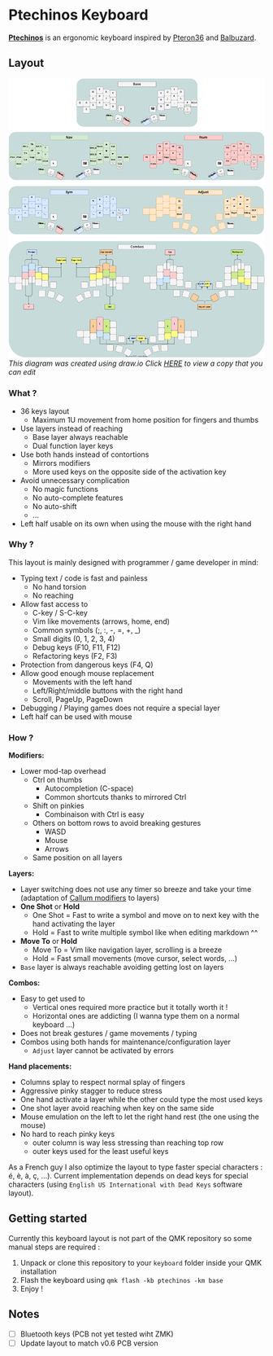 # Ptechinos Keyboard

**[Ptechinos](https://github.com/JeremyBois/Ptechinos)** is an ergonomic keyboard inspired by [Pteron36](https://github.com/harshitgoel96/pteron36-split-keyboard) and [Balbuzard](https://github.com/brow/balbuzard).


## Layout

![Ptechinos layout](./layout.svg?sanitize=true)
*This diagram was created using draw.io*
*Click [HERE](https://viewer.diagrams.net/?tags=%7B%7D&highlight=0000ff&edit=_blank&layers=1&nav=1&title=Ptechinos.drawio#R7V1rc9vGkv0t%2B4F1d7eKLszg%2FVFPO7l2bm7sPJwvKYqEJMaUqCUp27q%2FfgESAxLTAxAgB9MNapRUIoIEKOBMn%2Bk%2B090zcC8evr9djJ7uP8wnyWzAncn3gXs54JxFnA%2Byf53Jy%2BZIEOcH7hbTSf6h7YGP0%2F8k%2BUEnP%2Fo8nSTL0gdX8%2FlsNX0qHxzPHx%2BT8ap0bLRYzL%2BVP3Y7n5W%2F9Wl0l3%2Bjsz3wcTyaJeBjv08nq%2FvN0YiH2%2BPvkundvfhmFsSbdx5G4sP5hZf3o8n8284h92rgXizm89Xmt4fvF8kse3jiuWzOu654t%2FjDFsnjqskJn%2F%2B8fe%2B%2BHX369ccPb79ePD%2F%2B8%2FHzH8P8Kl9Hs%2Bf8hvM%2FdvUinsBi%2Fvw4SbKLsIF7%2Fu1%2Buko%2BPo3G2bvfUszTY%2Ferh1n%2B9u38cZWDyHj2ejqbXcxn88X6Wu5FdHl%2BeZ4eX64W8y%2BJeOdx%2FpiecQ7vSPx5yWKVfN85lN%2Fh22T%2BkKwWL%2BlH8neHrps%2F7hcxjlj8xt8c%2BrYFkPmeuzl4v4Ne6Djis6N83NwVX7F9tOkv%2BdNt8aT5iT3pMC49Z4%2BBZxwKKHYfMY%2Bdjh6we2IPGAzlIIpV49joQ%2FZO%2FSG7AVc9ZG7yIfvgIf8bPOU9z3W0fNrMhrfT7xkWpQft5a%2BvRw%2FTWXbfvyWLyehxJD6WfwuDeNz62T%2Fp8TLIZXTSzwXrn%2Fx6O8c3P9kZYjJ00hcZXNN0yj2bTe8e02Or%2BVMnHMVCB2CrMh%2BvK2ADAOyZBfYQYBkjhmwIkP3dInsQsr6ErAOdN6PIRgDZK4vsQcjGZWRjZJONAbAfLbBaTNZDNlmhHexAe2mh1WGzzEU2WgYFiz8ttDpcqEJxQ4MWKiR%2FWGi1EHKETchQm7mw0GohZOzAh6kUoWC2yp7I0%2BgxfWc8Gy033xr833Mmdp%2FfzL9vX5QGgTiYPeThcg1uGiE7zHv6vv7o9qTgbv3%2FKz5I%2FcgzV3xneg%2Bbr83fP3aQLear0Wo6zzBkvv5BVz3MysOxatCpx1lpKGoYdK6YdcVUIfgFbdBBheyz5ZNDoPUDiU8EVaNBCzWyXy20h0AbOMSUFAZFsh8stAdB69GSUhgUyd5ZZLXwsY%2FNx1Am%2B9FCq4WPsWUyDmWyf1podfAxukzGoUz2k4VWCyHHyITMoUz2wUKrhZCxZTKuSmGyQpkeSsYWyjjULAwLZdH1ILoyIJQNKSplhmYLkRdMRSnjUE6RRt3eMZU%2BEvWYSgdB0nQ4bUHKnn%2BDpMCqobIZUdypgbr9ECoPQg2CKS%2BTTwC5h6uSY93OhgGUXgRyk%2BnXo0aBtuH08eWhcjQVh9d%2FrckxVh5Lk1ES3Y6VY2kcJTe3CkLTMJyGUTlHNRR6PN54goLP2eTv5%2BXKmOHXzRm3STBWgjQJ4xtH06JI6JIDBUo1G4o%2BemovOXy7E%2Bld7rJkvy%2B%2FJKvxff5iP5KqdO%2BGVL1z3Fn%2FVE7p8khJWWU8fbz7lL15OfQ1TfpSmjHH1uxcKOwICs0eyIEs7YyLx749KGZdwOY%2Fjb7u0Pbmaw37BjUUMfGTaOKpBlrEb9z1QOuAt90ImyJcVb2XHj%2Fgp%2BcHOvP0bTRO1FPATeR7Phwh%2BucDAmBDpWhtlfoiPWegoPSD4rwGBlkzDVWkQXRB9tynRvYK0ejaGcTXg9gbROHRcO%2Fi6x%2BMrxn16GE6mWR%2FgZakFymG4w420IpMqxzoYHB%2BMbi6HpxHmcijEXG%2Bz5c7JcR9OSMWHXHo0L%2B%2FWC1mNTNqg5LL5g68MHvVBCvQHeVAjNPnnizqEJqNbpLZ%2BXwxSRZSHaeEfDEi6jS%2FclqeDnuXk9wU1baq6VskLOkvtYVevEVfRn%2BoC37fDYnBD131X7RO5q9mKYi7ZV5HT4QT1eQ70H6y0B4ErVzhjZ2%2B6kFvXKtD9oqgla0WO13Kg%2F73WwutFqvFjqE9uDb%2Fm4VWi9Vi59R4cAH8%2BGSH1wmtbLXYmXAeXNT%2Bl4X2EGiLzlJkPGS4vvzeQqsFWnQ3Copabyy0WqDFnmt9qFj9bKE9BNpQWnxAz171j144Zu6eBLKmqQmVF%2Fplo45WJB00Wpq2g7PJ4JRLItAHJ9TTBqcnu5ip9ZeZB70tjK8qimjJGJUpp%2FfT21X7NKVXssyiYzSJResiZkReVfEVIt7z1GKtwx2Ny1hzUe%2BPhnV1xc3RzPHL2cwSh0HiKHRFtMEEdcSLT6MbrU6GhvS5PU5GkUxnxlMcyklUvoPtTUDN8MzCuA9GHlGDEeqDv7%2F7S69EeIIwSjWxnostGEEtcCelkYkJdjyfJI1ma17XJi69It%2BZsjcX7UAHOMFxIxXKexzZ%2FAMoNJbGTQZ3OIg8i2s7PgiR%2BSBQqIxd8sGF5QMtfKCobzY7bqAA%2BOvjZG5hbOfVedgwKtoEP8OSYotiHYn7DJvEocR2MX96sTC24lT0ECuA6lkaYlHpxdoFjEAs04ArE1OjmCo95KSpAOpY79JLW%2BusQ5E7EorYgXNQ3c%2Bl5MeajHtpGbMO1D0JdfSwV6l6XVoUWzFwxJFRVIhenQgWwalBCWgYW68IFTpUW43Cp6BRHF7YT3WoyNyNLVGEinLOy2T5xTpebcjb58jucwiVpg%2FnzILYhrbRFYoQ6kwfzrkFsQ2housTYfXGU7sZvqVWOJ3nAL%2BmBjlydzNf9JtCGxGKfC%2FbIEcj4ozJiGPPxjCUSgPiXyyT19otk%2FL30dWsSBFGZf3Kg8x2LZa1WEoJduj6cgTjHJCakf5yZnFtZ6PYUodQzY7YvmBnJ4JgcMYGHe1EcOIDQzb4CNvgYTD182i5sitK7QwcPSiOYDz13gpUre0RXaGKYBR09TixKNaKG1Ioi%2B8RK7Zt6cRzOr01IhlKdMcJLtV%2FOHetPbYBEX9yhCvvH85tenktiC4nphhHUC36cO5bEGtBlBfgsEGMoVZ0MX%2FoK4hmejoAS8RO9I6ru8nYng7US7NdsZNlEfFEYDQZLc2OoTRlezrocsQkrEUTXDSsO%2BwGQ6yng5ZBUx6Q1372DxniEBIY2mCCktc1FX%2Bw2MFqjytR7Gdlxh8ssmfJ%2BINQ7rIQ1kLoc2oQQrHrOrAY1mIYlDFEFyxjqHJd69177OQwDBwJQ%2BzykhiKXNYM25khttgcQ4nLWmE7K8QuFGAOVLgINTMgCiNwarAlLuZAjYtOMwOqKEp8ir7uwwQ70GxmQBRGmVPRIwzmVMtGTbPXGghLXl0pnzM4c7tKeZO3w9RT0FvIl3U7Me6Ou6oEdTOrHCErtwz1I6hVGh51Cn1JpNBb7lCjGItCSSoJzcVeOCUULYh1IKbOj4Qitj7BHIXIxC2K9Sj6EorYCgVzoMxk%2BbQdn2LnizMHykyWTlvSKbbOxBwoNFk2bcmm6EoTg0rTNbO22IpP0fP9GYNC0zWzxtiOUfGVJgFZSaK4sDC24lR8pYlVK007TSc%2Bvjx01I1iRwoaunJa0eFa0GSURLcNBkAwjpKb22YDYJne1fTx7lP24nLo6xkSkai3yEdEIAI%2FvBFR3ajEkPYYXQ%2BiKwPa45Ci%2BGjILRCJa2TERwZlq59GX3XCLbOLhrz56kx5iXeQ2CWQF6hCmPtsGGZFpWCp55FG%2F8Fgd6NmPW2qbF4D0qErIY3d64YxRc%2FfU2pvhA55zMlBDqWyn56PL3ba4XCNLmIRI1RHBTRIPJRIHN9FFANvt%2FfCZjNrCelXV8Mir2zrgF9aJw5E5I1VhsA4jBkt%2FDL8Q134x1InSwL4K%2FIEIq2e28kpP4FX5nD8BWauSBOILYi1IErFRPi5HhxGU9YQ2xki%2BtIkh3GStcN2doieI8Bh4EOpqRxVHCVbxF%2FUEpZX0r4thM1NEX95WbjCu34NlfZVREFkTlxelsT3Tl2YJGBBbAkiumcjJOkdEN9oBVGD%2BEccRPwp0YViD5VGclRBLNiLTJaHq1BsLIp7UJQz5%2FBRVGwYwqnsONAaRjNVVtAY0SttXcUSuO0m15MOY6yAj0o7OeZCAQmhnxw%2FSbSdWEIbu6Ecc6HUdKod5U5vOAHyEPsz4g0nheJ1wQfnVMrUukjk1YDk0JXcikhcA82t8KDwNQicdT6tMzij0hmJKp48JoenoumwS2YfKqowSgUWoY%2BdKyXWOErzNRUtkyyMUrlT6KFbo6JO5sIdnNl5sqVBxugGCbWwoQWxnTlG6OaokMJCKtWHZGGUfZwAHUaFFJZPkRbGppQaueiUChWovyyIrSiVQLxRLSzZnnMn0nNuKMmZsYNdD%2BipMq6odMQnSh5M2uQqDLCTrnyF9sSD0UN2w5v%2FWkTrEOWOhKiPnfbhQ%2FXpfy2GtRhKdTr4moWvkJ58GyS14tbIQefWCuWJSqEHUSABpcbolAqFp39YDFtRqthnFw9DVQoWaJf0j51Vt066Jp006oCC0cvsfIVMJb7NotiMfyP0mgJf0ZBkR4ewYDYn4gi9s7JfrVbh962jhX9HTUlKAyJ20YMdlZBk29aZ0i8NuQYic4KMfhlA5SsF7%2FjC35rWQ7X5k1VDoEGWbvUQkEB31j%2BVOMtDrhP%2BYTIBocfpAVTMbAPDY2Heilh0cFaoal11MAwORrh1O7uDiL1ItNYBdST5mD52S9JAobydUgdDdMiLbRnoQF7d%2FHgnelg3New6rNAYVfSm1eHQK%2Fe6ww8rAhhn2l53XbU6BOkJorQNrTwmgFGlhb%2BzVodFswEy%2BIeKxAYrFu7z2aXKefwijBDGZoPACvh7YJRK3MIA2zsT1ZLyUjiVfnlkkZQNEr0II1RtO0OllQVZGOWaUwfdIFXhkp0e21kjfv5%2BqMxqEEsctoL4MOtUtIowDKuqusaSbC2MXFIh8TNxQ5i28F8Ww1YYoqf%2BhapsBSoN2HqCIn4CUahIMfCv7PzYCE6XS3CipxBFCm0nw5IPzmySfD2WcoYmPpYKgSdTBvQuxxoE0kw9IDBK9D2%2BRT9x2xyxh%2F3NXFG5WYRA2L0RI2VkuylJfLxZaq9MbJGJ13rFVR4ut0mgXtSdhPGNo4khPNkLw6d6ZftUC2ljSH16npgyM99C2hxSuSIcXbWIlPn5FtLmO6vI9YvofasjZYa9hfRwK0XXpeKavg0W0kOsFL1CNVZEwhbSY9wj9Jg4VsbEFtKDiRdfSo5V%2BQ8W0sOJFz%2BIiRW5ENu6EL2Nm08OzjiU5lH0llaxQjnaFHmeXXVS%2BXF6oDKHUQtLY4V4tEH1XG8S4QmC6VMLSGOlbFRf8p08zP%2BeKuq3t0wdd1XCfdLDQyZw%2FL5ZsUKBygn8TEB8s1hnnQqAU3JwY%2Bk3C3obgsdXNBQiVdZaNhicB3baPpDpsUWNopdQVVlmg0VhXrEonD7EhFaXrn6MEkD42F26UozBILla3M1hrZ7FsY7D0cUR7li9SzODo6sj3DEseB3ROUNAtCdVqwDMTM5d6EqQYvdK4I6yV0JnkB7TGYMmpLG80oAPqU2XOlKWljvWYite3KnebToXSVbTleQ7v529PN2nXrEzec5ElNFilCK47jm9yI7%2B%2BjgdzyfZb8Xg2PbQ21FSAvUnFsnTYlO2u0wf9Gid1Kn42PLl4Wbtmzvrr5qNskc2el5lL6aPq%2BRxOV2J6l%2FF%2BTtt%2FUQ%2B5fbgLFkngm4%2FAoWix%2Flw%2BjC6S4ab20%2ByO69RjYJdSaHQE6yO1NqA5Nod7IUA7tjkNM2ciC0ScUchDW5NWe%2FuM6cHp5wRjK30ckeh%2BVkLPcJC8SUAoUnsQPrvb8lCK4wnJ%2BUAy0SX5BiU5MQazKVV45v2SKQWUjCFPpejahfRW4KJ7gsxKMxdJjfPd5ZqWwFJYMqEctzVLx8%2FWRxrcWSyrIqulDPDGtwJYiovTeJjCkU4MqbZoNKciGliJ%2BJzRlcKQukFrq95lis1z2LcRY9d6FYw9hxsHtMDGwYuyeQuEQ99vljdz%2B%2Fmj6PZ1fao9Lj%2Ffn54yrHMHt%2F2lPfzdY%2F09WeS1eol%2F9DoeTUvD4%2Fk%2B3T1R3b6Gz9%2F9Tm%2FWPb75ffdFy%2FixWN6%2FzsnZS8%2Fi%2BtlL7anrV%2BJ85ar0WJ1tlis4c57RqyPXU%2BzR5efMRGfWK%2BPTMebg%2FlHmDglvyF38%2B7Oq%2BX8eTFOfk4W0xSmZPFx0zI%2Bv3p65l2yUry5Hbu%2F58OB1Q28zZfUgSum%2F8031nzSFYtlGfa1Q3mRzEar6dek9JeohuX61PQpjl52PvA0nz6uljtX%2Fjk7sGshMh2K5oLXVWcw2aakM9JfNn%2FF1kiK2znCbjjU6aiQ5LHO6nic%2BLe3Kh51Azd2J7rI0JeBC5D3tNpaVt%2FIsHekdih7H0OGHJkMVdzlvImc2Odu%2Fl9fsggmXTN%2FypvLSKNdC6spBE7Laq1Yjcms5mO7ePyUS27HY3VA3u1UxbG3X%2BTcbA7iMUGawGhPkFYgZioYA5Yao1sq3SzEk4u8Q3Sw6bZz6zvYgK4V7RgNg20FVFM0jq%2BpcQMCqrwJnWbwj90V20wX32Fc3jWRueIaeNjTTcnrt6EzP5LctRB595iio2%2Fv5CKrne%2BXi4QQvV8uEgE%2BsnZerNs1lc45sCgjyrl4sD1gyDRyjWNykWvR4IOOcO5yy4Sny4QuHhMeOSzpKp%2F9oBruylRjUM3%2B6%2FrPi9W3hy8%2F%2Fj387fyHH96P%2FjOaD9lxTHMstewSS0EzeqnlGEv1oKWqn6JDzFDpqtnHL1Hc3kZRrS13ER0VmZdohnrcWnoPfIBjDNXvq6H2Z4VC2B2tGRU47%2FhLiW5vFiLGk%2BQmuiGHKfSS0FcSXbveYEiG5D66DGnztU1xNfo6omuXFwxxOPewl5LElQ0tIw5dBw%2F8JnFVxfjQAH4oYe9i72BfDD5T2FNcQzZE8tLWnQTWkD0OwL%2BYP9zMlwDycry8ZwDUwSl1GlTB0R7m8kA5HipXqotkjqITv3KfVbc7rAxIzDUSVO2Wu%2FVgb0z8IFCbZ3zoMFDAzgalrQrQDciVO%2BzcwbzclJtx5%2BV0WnLIYW9YATuin2%2B%2FPPCh2Mq%2B8MAD7M4inlll7JhGv%2F3CmonekoSwNqCY7XB6F8FWT0hduLeEoq0IQNuP9JXepaEgrLV5uWRGq%2B6zbAJNCz1b19MzUGRNtJ7eoyts9qTylIXk6ul9Awrmq1Srhwz0yTCYDa%2FOVHCPmkNPO99DsPDefI9Q9wx0pAHTzdXuR14WZGWT%2BR5qQ%2FUwDZXtmim9DEqf99RQ4ZKBNdTjZlSTGZQVoPYnfb1v7hNgZfTMDp9uCnTfwQaWjZ6y5cOtVvohONl6qQY%2BRAB9CNqVo6CgcG%2FlaFh7Qkcakd%2BbRGWq5VzyUjoBiag3icpUk89lTPELCnybkGwKa3xPhq5u32%2BsXbmdA35fo8DK%2BR1hDYpK8LGmq%2Fx2hbWZnlXQrtE7EQZ0xcN%2B27W0LSHzfWzXLLCSYldlBPSwhpmq%2F90WXH3hsL4WwA%2FTyWQtiIGRp8PFdiQcvbAZjlF3OPZH9ui7zcboNtsbOaRvWAcy1gbdrl%2BTf7374e7p7fPn%2B3H0%2FOV5xX%2B%2FHXIOkERLmBHvkFmHF7rkroaufIoimwFbQpepROwsXiWhewL%2BihM6ktCD3khzRdYkMblV9g%2Fw%2FbxQIcuElzienl6RvFNPL2Cyp9ewa0t3nl4IRZf%2FsR77PhzlGkF8jz20gko37OuHMvuKokEsL04kifXIiyvctp0czG68uFDROVb9FH0SXlwgNxjY58X58hzS%2FoS86Khbty%2Fsj%2BxHs20fcBbQw0exJXePiMdc%2BBgqGuGSJh55XtsbPgZh7Qld8Uh%2FklSJ8ojsrBIIH21Di45W9WVvwhdlv3hY24YWHQUmcCkBu4tYqFhKCFvD%2B%2BpkoQIRQrKQQrT1kZDUm9ncKZJgycckkuolHwZAI%2B%2BzmxMLFH06SC%2F5yMNrn8%2FuyulA7U8wIxb0JqWX6hqRPIWYFAvUmIqRRB%2FTnjl%2BMMfPoCJdgbVdfegoeJfbNhGw6%2F4Iu%2F3COgTBO7pQE%2FVHfOsZ1mBVER%2Fr%2Fuyz1K%2FyC2jX6DmfkQFRzm4XP8hKb8CiSYyNvdmus694jw8viiXwBevjgW8gGdNu8pG964s97raWH2KDb0Bled0bR%2FjA4j3scC02IMPYjSMybZaRg95AQbXtL595eQG5iT42oMh15OHfJsE6DxxgPwnjG8cB2BuK4iRPPnawHfnYyD5Q3TjyAuM9jnyBuKHieWn6jl1sYT02u%2B2TVn%2B9rR2bwTiW%2FPIYvXdVDIW3FKTkpF1xZ%2F1TO1fvDq3lpnXi%2B%2BR2Jf7qzZFP64SEoa9pbMj276C7cGaFug4Ynpb1B5KXHjvYGwHF%2Fd0EiibEYSBP4hwbYqXoNlttaOwxfWec83F6%2BP%2Be59kbN%2FPv2xcl9MXBDJ3hco3iWfoBxp%2B%2Brz%2B6PSm4W%2F%2F%2Fig9iZ3Dmiu9Mb2Lztfn7XYYB3FwIiCv0D%2BOyW%2BFH6MQC1b6PLw%2FdRgSHwz0ZJdFtg4ggGEfJzW0zMunER4jKvdREfhwazq6jFPh0s4tXwy7R9SC6MsAur3g1gfHysEOnF9eB4iLlqIXjRS16%2BYdJ2X9%2Bw9YDHY4EpdS4JoPJ9Ksggp9GX3coYueNLuOXI%2BYjP4kmnmpwRPzGPUyB7mQ8gA2rCQwIpTAJBsTzQ%2FcDQqOHchuNE3W4cxP5nn9QuNPNiJBywQm4KFDFfH%2BxWswA0uUHuAf35nODAN%2BpmQRGOTDj9MEnCwViReHQbHSTzM7ni0myEBfKtxeRpottGkqNj1GOnTqIRAIG419XAb9oK9IB%2FFDgtPDL8A914c%2FciBr%2BUMS8Wo5HT9BZTG9xJaFcWVhTVZjTHEnVACuXvpWnBA22WZwjVoqdEC4xBQp03O7I2fb%2F7CZm80SlxLbFflbNiDwV96YbY8%2FQ9jlFtOnWVR69R%2Bfh6X860A4ktFngo6PNlEqgRftotANHRtvHt21Gd7uUfqMNbJs7BGybAzDbbt9JfL9OaWPNnW03a5fo9nZ5cJmiJWTF5pjat9hen9q6NRt3xXgrCGfP9piBt%2B%2BUbjo3FA%2BXIAt12l9YX0YKmFtiAnOLrfs1FSWEJtFWN7c5bmpxdE4t1Np6uqJb594WQQGJqcOXNQcRFFRNHJFcpiad0NW00Ztic6INf6CT6pl0UtVEYnuN1Yx4xRbthIkkkCeqvUQi71LS%2BgTRdLBj5unN1mZEmQc4rBSETmY2i5piIpqhMji566zLInz07aJGR8VSYluZIjgNXXy06S5q9LtfCXOYDDeBVQ1Od1Wj73D7MtwEljU4Jwt3v5c1AJenczc%2B2i4As%2B2yxt%2FPD087CwXEVznW6xppXLMeOXne2PrY9TR7dGIlRHxiXboxHW8O5h9hg%2FLyiDsAiyfraPTnZDFNYUoWHzdZpvnVNwGo4s0tV%2F2eDwd2XMjLFVviVCy80Ah6mePKjOjWB7Ephzq1Z3QUxXKVQE9iEtS774K%2BAhrg21BY1eW%2Bpb%2FTpT%2BF4kec%2FkC4R5X%2B%2BiPiUaVD4PsTWHbmNhXZkI7DfQK%2Bv1XtjPk6%2BIuDOHuHHrgB8SFrisd4Co33IXI7cRRUngB7E%2B%2F8SLllPAzEeBIXzZ2uzXVqXIYoKl85kq7sS2VIub8mX%2Fd432bf%2BmTcdkETnGBmQZP3Rw6nuUEq9IUorGiKgi8aoeFuYFhwYrvQ0NnDuTtjjPcmVJRH7aXuIFJ0oOya8SPZBjxRO6SZiKPYkzOV3Xz7t8opw%2Bd7TumIWsXD72WHVZ2bZurrsBpLw8z1GD7VcrMwU8weMdV8VWqUTSF7xDXSR5luL9but0WIgdUTWHp0zbZW1kjt%2FWqOHwQeQfAN558Hx6PdD%2B0pdOXs0IDjo212uYDvY%2B%2BTQTuW25mQQPs4qVFv5Cx%2Bt5Gz8cg5VxZPJ3J24v5Ezmb3mesicK4OlVG6mgP5mkLgTFd67neuZrF3GKVEbHFlgmj324sK5KJdClUW3nHFnAYbjuz6KRz4KZIrd3DiWpW7w6KyN5X7W1tXqqlH1sL5Qetkouo7Ig1dx30Tup4fhLHDuOs1W82F15VFAxaHbzy4IL1n9bl11WsAFifIdl7xDKjWp915RR67FDKCPbqdV3ruUoFunARkSK83bTD65lIB2zaaAVeBdm%2BylvuGNrBtAumt3ukmM2PXrcrLiSSi49PNZqYGt1k%2FTZ2Ie1x23rHpeAf2THPjUsj7xnG8PWHv%2BlUR9Q6OznT2kDOdW6cNMzmVfm9boyA68gSxsXfH4SNd7bYvacOAlwj4mL4VaTuCm8m14RSyxH26TcD7DjcomaMAd380P11wm2lrprBuo415K%2BCGmalnT0%2Fpgfej58fxPYD6iO2TimVvytsncbn5nGr3pNCHEHW3e5IPFbyzyd%2FPy9UapZf0Cb42kCImgeQ5ECSxfa0hkKDwdj4af1muH4tGfIpif8r4MIdJallW7AmpzrAdKdUyec%2FQT6ObhnuGHmll6%2BUqyigGEERV5qXZreR8pQYmg0hqd%2FLeDyZHw2AaFj5MHWcHzOhYigEMVFoj1Qtuvci%2B3U0zOTTtuHLgNUhPMZSbOywG6FajicoXadq3YAiczyL41pznC%2F9o8U3Vf5vscx1wRmAiaSU4Tje3Vm2tOhu8oDVHQ1OEl2KxTBCigElzahn8phOyaqhCXiZwe%2B9Tj6y4Bwo08P2ogFNg3APJqHesW7V0VT3QK8fd3sVU7jZuMCmGHPJqKvfltdE9hMajegbsis%2FodqVuvthv7UyXnQltqj92JndVo2pnMNn5fLSEkuwpddtw1j8Kx2WbSLW7rLbcGML75HYl%2FurNkU9rGhn6dUO7RSF3VG7M4guBHm3tK1CmRq%2FVuielJjibPiZD8betVcE3myIaIApuRb8n%2BdhaBdwvOAZVemNZ2qy4zredP%2FJxvngYzdanOtKXhBVf8mGe8kb%2BRTcLxV01UTj7c7vD3t2ZfLF389lkz00ocVTcFhiw5UF8NG9WtqvheyiyIhOg8CUkdoz4jXtYp5pO6G%2FIpD7mft66E5H%2FlMUCp8x%2F8sX%2Bld7P8j491Hf7twxWx2DKEzvhNNAlQjOp3US%2B5zt0SE1a1AucAJvTqhf5Laf1ixEsp1lOQ%2BG0cl%2BA2IX6umFOa5Xz0nREUTIUy1lk7sByVg85KxRLcHT8MGXtl%2BUsgjdiOauOs7piKG2d%2BHOK2lcEM46Sm1tEioqikBhFhco6Rhsq9pAALIVZCjNBYdQYTFma24rBLH9RuBHLX5a%2FTESJxIQtUf%2F%2Bejwwm4Bh%2BY8M%2F726BIyySBY7Ljb%2FKTuxWv6z%2FEf%2Bziz%2F9Y3%2FuF%2FOv%2BU%2BOv1pyL%2FlJ09%2F1po20dPBGw9Ca%2BqwlagfkrMyDVme1sqslVGyMnq1JKGGvENrZdbKKFkZk0r28CsWwupMOGtl1sp6aWXyXEZAlqrO3bJWZq2sl1bG5MUvg1b21%2FWfF6tvD19%2B%2FHv42%2FkPP7wf%2FWc0H6qW7o8EXcNKZv%2B6aPth2UlhvmduWVOJrGpR0yKrA1lFpyOjyCqWa%2FzLtuBqwlL0adayY0XR0QqMPA04BnJXMi9uxr1RVziqdGdroQcsKcg9XdC5V6V1WmR1IIvNvY2ad1%2BMnpbph97Px1%2BqvG9pNBzVdznvCEW5YaBczcgYV2060VUTb7XrW514b7GswdKLMaF89%2BHTyP%2F0efTHh3%2B%2FrD4vzt%2F%2B%2FvxOGcXYBJaBTWAhf2c2gaVe2lHnNB%2Bi6owW4502lToCCqna1eS6hHonScCCPz0%2F6ARaV6J6NtNF42S9WwT1muaikbvIpBAuKRbKKl0HeC1tuYISBdpyGjJ3YLsw9LALAznGgnv7KRjr48tDw%2FiKQqlVivpklES3Y4g6uXorT84FxB4P1eUGdgajdSN2BqubwWxB6IkSFJTv35%2FNVjqFvvE48W%2BzZ05Z6IvEKcWOQYFq50W3I6VPHeNCZ0I3Nr0QYSO%2FGTbcJDZwYv94P719fYbjybt2%2BbFi2co1CU11jdOuD75By65yZPB4bgMMQy0Ypi8X88xtKd57m97i%2FYf5JMk%2B8f8%3D) to view a copy that you can edit*


### What ?

  - 36 keys layout
    - Maximum 1U movement from home position for fingers and thumbs
  - Use layers instead of reaching
    - Base layer always reachable
    - Dual function layer keys
  - Use both hands instead of contortions
    - Mirrors modifiers
    - More used keys on the opposite side of the activation key
  - Avoid unnecessary complication
    - No magic functions
    - No auto-complete features
    - No auto-shift
    - ...
  - Left half usable on its own when using the mouse with the right hand


### Why ?

This layout is mainly designed with programmer / game developer in mind:

  - Typing text / code is fast and painless
    - No hand torsion
    - No reaching
  - Allow fast access to
    - C-key / S-C-key
    - Vim like movements (arrows, home, end)
    - Common symbols (;, :, -, =, +, _)
    - Small digits (0, 1, 2, 3, 4)
    - Debug keys (F10, F11, F12)
    - Refactoring keys (F2, F3)
  - Protection from dangerous keys (F4, Q)
  - Allow good enough mouse replacement
    - Movements with the left hand
    - Left/Right/middle buttons with the right hand
    - Scroll, PageUp, PageDown
  - Debugging / Playing games does not require a special layer
  - Left half can be used with mouse


### How ?
**Modifiers:**
  - Lower mod-tap overhead
    - Ctrl on thumbs
      - Autocompletion (C-space)
      - Common shortcuts thanks to mirrored Ctrl
    - Shift on pinkies
      - Combinaison with Ctrl is easy
    - Others on bottom rows to avoid breaking gestures
      - WASD
      - Mouse
      - Arrows
    - Same position on all layers


**Layers:**
  - Layer switching does not use any timer so breeze and take your time (adaptation of [Callum modifiers](https://github.com/callum-oakley/qmk_firmware/tree/master/users/callum) to layers)
  - **One Shot** or **Hold**
    - One Shot = Fast to write a symbol and move on to next key with the hand activating the layer
    - Hold = Fast to write multiple symbol like when editing markdown ^^
  - **Move To** or **Hold**
    - Move To = Vim like navigation layer, scrolling is a breeze
    - Hold = Fast small movements (move cursor, select words, ...)
  - `Base` layer is always reachable avoiding getting lost on layers


**Combos:**
  - Easy to get used to
    - Vertical ones required more practice but it totally worth it !
    - Horizontal ones are addicting (I wanna type them on a normal keyboard ...)
  - Does not break gestures / game movements / typing
  - Combos using both hands for maintenance/configuration layer
    - `Adjust` layer cannot be activated by errors


**Hand placements:**
  - Columns splay to respect normal splay of fingers
  - Aggressive pinky stagger to reduce stress
  - One hand activate a layer while the other could type the most used keys
  - One shot layer avoid reaching when key on the same side
  - Mouse emulation on the left to let the right hand rest (the one using the mouse)
  - No hard to reach pinky keys
    - outer column is way less stressing than reaching top row
    - outer keys used for the least useful keys


As a French guy I also optimize the layout to type faster special characters : é, è, à, ç, ...). Current implementation depends on dead keys for special characters (using `English US International with Dead Keys` software layout).



## Getting started
Currently this keyboard layout is not part of the QMK repository so some manual steps are required :

  1. Unpack or clone this repository to your `keyboard` folder inside your QMK installation
  2. Flash the keyboard using `qmk flash -kb ptechinos -km base`
  3. Enjoy !


## Notes

  - [ ] Bluetooth keys (PCB not yet tested wiht ZMK)
  - [ ] Update layout to match v0.6 PCB version
